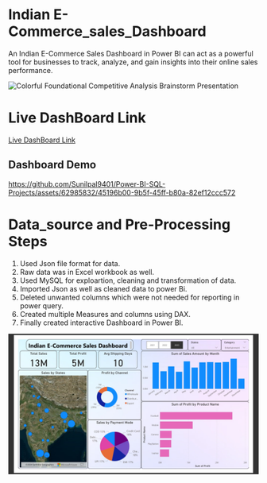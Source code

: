 # Indian E-Commerce_sales_Dashboard

An Indian E-Commerce Sales Dashboard in Power BI can act as a powerful tool for businesses to track, analyze, and gain insights into their online sales performance.


![Colorful Foundational Competitive Analysis Brainstorm Presentation](https://github.com/user-attachments/assets/7e22906b-9700-45bf-b2c5-bd5334074bea)



# Live DashBoard Link
[Live DashBoard Link](https://app.powerbi.com/view?r=eyJrIjoiMDUyNzUzMWEtYjNkYy00NmFmLTlmM2MtMGQ4Nzk0ZmFmZmZjIiwidCI6ImRmODY3OWNkLWE4MGUtNDVkOC05OWFjLWM4M2VkN2ZmOTVhMCJ9)



## Dashboard Demo

https://github.com/Sunilpal9401/Power-BI-SQL-Projects/assets/62985832/45196b00-9b5f-45ff-b80a-82ef12ccc572


# Data_source and Pre-Processing Steps
1. Used Json file format for data.
2. Raw data was in Excel workbook as well.
3. Used MySQL for exploartion, cleaning and transformation of data.
4. Imported Json as well as cleaned data to power Bi.
5. Deleted unwanted columns which were not needed for reporting in power query.
6. Created multiple Measures and columns using DAX.
7. Finally created interactive Dashboard in Power BI.

![](https://github.com/Sunilpal9401/Power-BI-SQL-Projects/blob/main/Indian_E-Commerce_Sales_Dashboard/Indian%20ECommerce.jpg?raw=true)
